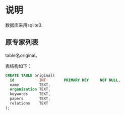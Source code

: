 # 说明

数据库采用sqlite3.



## 原专家列表

table名original。

表结构如下：

```sql
CREATE TABLE original(
  id           INT        PRIMARY KEY     NOT NULL,
  name         TEXT,
  organization TEXT,
  keywords     TEXT,
  papers       TEXT,
  relations    TEXT
);
```

